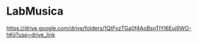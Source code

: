 # LabMusica

https://drive.google.com/drive/folders/1QtFvzTGa0f4AoBsnTlYl6Euj9WO-hKjj?usp=drive_link

